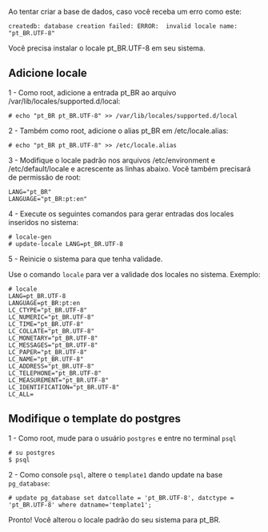 Ao tentar criar a base de dados, caso você receba um erro como este:

```
createdb: database creation failed: ERROR:  invalid locale name: "pt_BR.UTF-8"
```

Você precisa instalar o locale pt_BR.UTF-8 em seu sistema.

## Adicione locale

1 - Como root, adicione a entrada pt_BR ao arquivo /var/lib/locales/supported.d/local:
```
# echo "pt_BR pt_BR.UTF-8" >> /var/lib/locales/supported.d/local
```

2 - Também como root, adicione o alias pt_BR em /etc/locale.alias:
```
# echo "pt_BR pt_BR.UTF-8" >> /etc/locale.alias
```

3 - Modifique o locale padrão nos arquivos /etc/environment e /etc/default/locale e acrescente as linhas abaixo. Você também precisará de permissão de root:
```
LANG="pt_BR"
LANGUAGE="pt_BR:pt:en"
```
4 - Execute os seguintes comandos para gerar entradas dos locales inseridos no sistema:
```
# locale-gen
# update-locale LANG=pt_BR.UTF-8
```

5 - Reinicie o sistema para que tenha validade.

Use o comando `locale` para ver a validade dos locales no sistema. Exemplo:
```
# locale
LANG=pt_BR.UTF-8
LANGUAGE=pt_BR:pt:en
LC_CTYPE="pt_BR.UTF-8"
LC_NUMERIC="pt_BR.UTF-8"
LC_TIME="pt_BR.UTF-8"
LC_COLLATE="pt_BR.UTF-8"
LC_MONETARY="pt_BR.UTF-8"
LC_MESSAGES="pt_BR.UTF-8"
LC_PAPER="pt_BR.UTF-8"
LC_NAME="pt_BR.UTF-8"
LC_ADDRESS="pt_BR.UTF-8"
LC_TELEPHONE="pt_BR.UTF-8"
LC_MEASUREMENT="pt_BR.UTF-8"
LC_IDENTIFICATION="pt_BR.UTF-8"
LC_ALL=
```

## Modifique o template do postgres

1 - Como root, mude para o usuário `postgres` e entre no terminal `psql`
```
# su postgres
$ psql
```
2 - Como console `psql`, altere o `template1` dando update na base `pg_database`:
```
# update pg_database set datcollate = 'pt_BR.UTF-8', datctype = 'pt_BR.UTF-8' where datname='template1';
```

Pronto! Você alterou o locale padrão do seu sistema para pt_BR.
